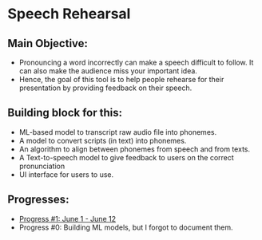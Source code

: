 # Speech Rehearsal  

## Main Objective:

- Pronouncing a word incorrectly can make a speech difficult to follow. It can also make the audience miss your important idea.
- Hence, the goal of this tool is to help people rehearse for their presentation by providing feedback on their speech.

## Building block for this:

- ML-based model to transcript raw audio file into phonemes.
- A model to convert scripts (in text) into phonemes.
- An algorithm to align between phonemes from speech and from texts.
- A Text-to-speech model to give feedback to users on the correct pronunciation
- UI interface for users to use.

## Progresses:

- [Progress #1: June 1 - June 12](./progress1.md)
- Progress #0: Building ML models, but I forgot to document them.